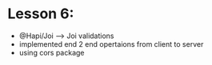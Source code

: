 # Lesson 6:

- @Hapi/Joi --> Joi validations
- implemented end 2 end opertaions from client to server
- using cors package
